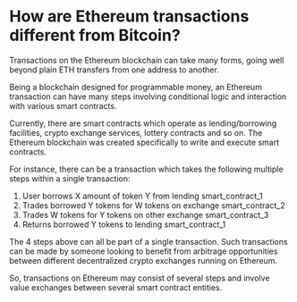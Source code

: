 # How are Ethereum transactions different from Bitcoin?

Transactions on the Ethereum blockchain can take many forms, going well beyond plain ETH transfers from one address to another.

Being a blockchain designed for programmable money, an Ethereum transaction can have many steps involving conditional logic and interaction with various smart contracts.

Currently, there are smart contracts which operate as lending/borrowing facilities, crypto exchange services, lottery contracts and so on. The Ethereum blockchain was created specifically to write and execute smart contracts.

For instance, there can be a transaction which takes the following multiple steps within a single transaction:

1. User borrows X amount of token Y from lending smart_contract_1
2. Trades borrowed Y tokens for W tokens on exchange smart_contract_2
3. Trades W tokens for Y tokens on other exchange smart_contract_3
4. Returns borrowed Y tokens to lending smart_contract_1

The 4 steps above can all be part of a single transaction. Such transactions can be made by someone looking to benefit from arbitrage opportunities between different decentralized crypto exchanges running on Ethereum.

So, transactions on Ethereum may consist of several steps and involve value exchanges between several smart contract entities.
